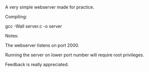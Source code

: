 A very simple webserver made for practice.

Compiling:

gcc -Wall server.c -o server

Notes:

The webserver listens on port 2000.

Running the server on lower port number will require root privileges.

Feedback is really appreciated.
